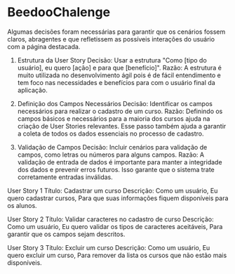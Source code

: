 # BeedooChalenge

Algumas decisões foram necessárias para garantir que os cenários fossem claros, abragentes e que refletissem as possíveis interações do usuário com a página destacada.
1. Estrutura da User Story
Decisão: Usar a estrutura "Como [tipo do usuário], eu quero [ação] e para que [benefício]".
Razão: A estrutura é muito utilizada no desenvolvimento ágil pois é de fácil entendimento e tem foco nas necessidades e benefícios para com o usuário final da aplicação.

2. Definição dos Campos Necessários
Decisão: Identificar os campos necessários para realizar o cadastro de um curso.
Razão: Definindo os campos básicos e necessários para a maioria dos cursos ajuda na criação de User Stories relevantes. Esse passo também ajuda a garantir a coleta de todos os dados essenciais no processo de cadastro.

3. Validação de Campos
Decisão: Incluir cenários para validação de campos, como letras ou números para alguns campos.
Razão: A validação de entrada de dados é importante para manter a integridade dos dados e prevenir erros futuros. Isso garante que o sistema trate corretamente entradas inválidas.


User Story 1
Título: Cadastrar um curso
Descrição:
Como um usuário,
Eu quero cadastrar cursos,
Para que suas informações fiquem disponíveis para os alunos.

User Story 2
Título: Validar caracteres no cadastro de curso
Descrição:
Como um usuário,
Eu quero validar os tipos de caracteres aceitáveis,
Para garantir que os campos sejam descritos.

User Story 3
Título: Excluir um curso
Descrição:
Como um usuário,
Eu quero excluir um curso,
Para remover da lista os cursos que não estão mais disponíveis.
